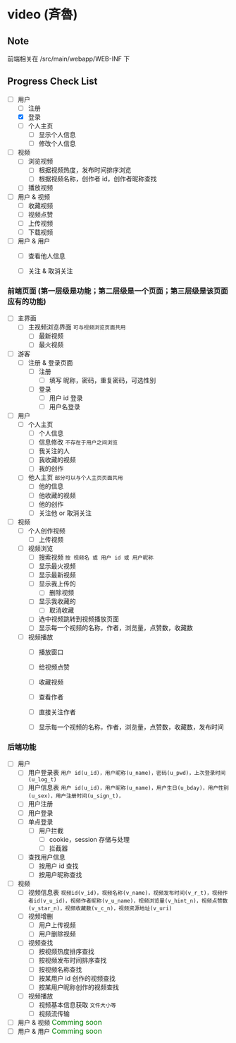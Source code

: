 # video (斉魯)


## Note
前端相关在 /src/main/webapp/WEB-INF 下


## Progress Check List

- [ ] 用户
    - [ ] 注册
    - [x] 登录
    - [ ] 个人主页
        - [ ] 显示个人信息
        - [ ] 修改个人信息
- [ ] 视频
    - [ ] 浏览视频
        - [ ] 根据视频热度，发布时间排序浏览
        - [ ] 根据视频名称，创作者 id，创作者昵称查找
    - [ ] 播放视频
- [ ] 用户 & 视频
    - [ ] 收藏视频
    - [ ] 视频点赞
    - [ ] 上传视频
    - [ ] 下载视频
- [ ] 用户 & 用户
    - [ ] 查看他人信息
    - [ ] 关注 & 取消关注




### 前端页面 (第一层级是功能；第二层级是一个页面；第三层级是该页面应有的功能)

- [ ] 主界面
     - [ ] 主视频浏览界面          `可与视频浏览页面共用`
         - [ ] 最新视频
         - [ ] 最火视频
- [ ] 游客
    - [ ] 注册 & 登录页面
        - [ ] 注册
            - [ ] 填写 昵称，密码，重复密码，可选性别
        - [ ] 登录
            - [ ] 用户 id 登录
            - [ ] 用户名登录
- [ ] 用户
    - [ ] 个人主页 
        - [ ] 个人信息
        - [ ] 信息修改          `不存在于用户之间浏览`
        - [ ] 我关注的人
        - [ ] 我收藏的视频
        - [ ] 我的创作
    - [ ] 他人主页              `部分可以与个人主页页面共用`
        - [ ] 他的信息
        - [ ] 他收藏的视频
        - [ ] 他的创作
        - [ ] 关注他 or 取消关注
- [ ] 视频
    - [ ] 个人创作视频
        - [ ] 上传视频
    - [ ] 视频浏览
        - [ ] 搜索视频          `按 视频名 或 用户 id 或 用户昵称`
        - [ ] 显示最火视频
        - [ ] 显示最新视频
        - [ ] 显示我上传的
            - [ ] 删除视频
        - [ ] 显示我收藏的
            - [ ] 取消收藏
        - [ ] 选中视频跳转到视频播放页面
        - [ ] 显示每一个视频的名称，作者，浏览量，点赞数，收藏数
    - [ ] 视频播放
        - [ ] 播放窗口
        - [ ] 给视频点赞
        - [ ] 收藏视频
        - [ ] 查看作者
        - [ ] 直接关注作者
        - [ ] 显示每一个视频的名称，作者，浏览量，点赞数，收藏数，发布时间




### 后端功能
- [ ] 用户
    - [ ] 用户登录表
        ``` 用户 id(u_id)，用户昵称(u_name)，密码(u_pwd)，上次登录时间(u_log_t) ```
    - [ ] 用户信息表
        ``` 用户 id(u_id)，用户昵称(u_name)，用户生日(u_bday)，用户性别(u_sex)，用户注册时间(u_sign_t)， ```
    - [ ] 用户注册 
    - [ ] 用户登录
    - [ ] 单点登录
        - [ ] 用户拦截
            - [ ] cookie，session 存储与处理
            - [ ] 拦截器
    - [ ] 查找用户信息
        - [ ] 按用户 id 查找
        - [ ] 按用户昵称查找
- [ ] 视频
    - [ ] 视频信息表
         ``` 视频id(v_id)，视频名称(v_name)，视频发布时间(v_r_t)，视频作者id(v_u_id)，视频作者昵称(v_u_name)，视频浏览量(v_hint_n)，视频点赞数(v_star_n)，视频收藏数(v_c_n)，视频资源地址(v_uri) ```
    - [ ] 视频增删
        - [ ] 用户上传视频
        - [ ] 用户删除视频
    - [ ] 视频查找
        - [ ] 按视频热度排序查找
        - [ ] 按视频发布时间排序查找
        - [ ] 按视频名称查找
        - [ ] 按某用户 id 创作的视频查找
        - [ ] 按某用户昵称创作的视频查找
    - [ ] 视频播放
        - [ ] 视频基本信息获取  `文件大小等`
        - [ ] 视频流传输
- [ ] 用户 & 视频
    <font color=green size=3 bgcolor=#7FFFD4>Comming soon</font>
- [ ] 用户 & 用户
    <font color=green size=3 bgcolor=#7FFFD4>Comming soon</font>
